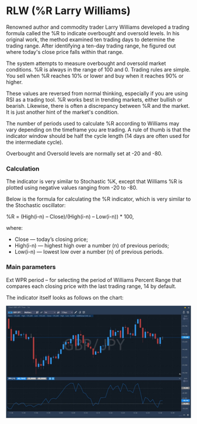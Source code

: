 # RLW \(%R Larry Williams\)

Renowned author and commodity trader Larry Williams developed a trading formula called the %R to indicate overbought and oversold levels. In his original work, the method examined ten trading days to determine the trading range. After identifying a ten-day trading range, he figured out where today's close price falls within that range.

The system attempts to measure overbought and oversold market conditions. %R is always in the range of 100 and 0. Trading rules are simple. You sell when %R reaches 10% or lower and buy when it reaches 90% or higher.

These values are reversed from normal thinking, especially if you are using RSI as a trading tool. %R works best in trending markets, either bullish or bearish. Likewise, there is often a discrepancy between %R and the market. It is just another hint of the market's condition.

The number of periods used to calculate %R according to Williams may vary depending on the timeframe you are trading. A rule of thumb is that the indicator window should be half the cycle length \(14 days are often used for the intermediate cycle\).

Overbought and Oversold levels are normally set at -20 and -80.

### Calculation

The indicator is very similar to Stochastic %K, except that Williams %R is plotted using negative values ranging from -20 to -80.

Below is the formula for calculating the %R indicator, which is very similar to the Stochastic oscillator:

%R = \(High\(i-n\) – Close\)/\(High\(i-n\) – Low\(i-n\)\) \* 100,

where:

* Close — today’s closing price;
* High\(i-n\) — highest high over a number \(n\) of previous periods;
* Low\(i-n\) — lowest low over a number \(n\) of previous periods.

### Main parameters

Ext WPR period – for selecting the period of Williams Percent Range that compares each closing price with the last trading range, 14 by default.

The indicator itself looks as follows on the chart:

![](../../../.gitbook/assets/rlw.jpg)

